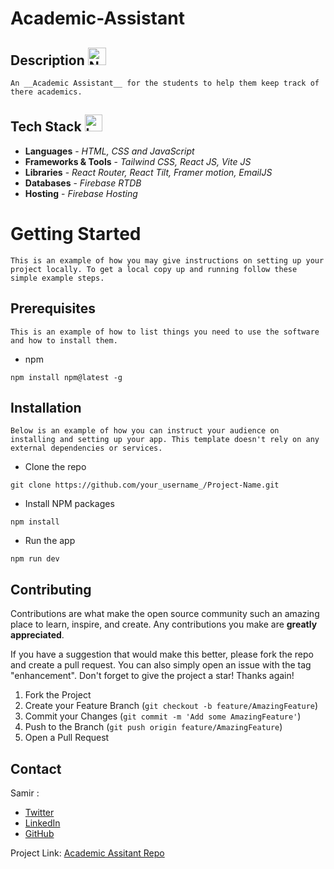 <a name="readme-top"></a>
# Academic-Assistant

## Description <img src="https://raw.githubusercontent.com/Tarikul-Islam-Anik/Animated-Fluent-Emojis/master/Emojis/Objects/Notebook%20with%20Decorative%20Cover.png" alt="Notebook with Decorative Cover" width="29" height="28" />

    An __Academic Assistant__ for the students to help them keep track of there academics.

## Tech Stack <img src="https://raw.githubusercontent.com/Tarikul-Islam-Anik/Animated-Fluent-Emojis/master/Emojis/Objects/Laptop.png" alt="Laptop" width="28" height="27" />

* __Languages__ - _HTML, CSS and JavaScript_
* __Frameworks & Tools__ - _Tailwind CSS, React JS, Vite JS_
* __Libraries__ - _React Router, React Tilt, Framer motion, EmailJS_
* __Databases__ - _Firebase RTDB_
* __Hosting__ -   _Firebase Hosting_

# Getting Started
    This is an example of how you may give instructions on setting up your project locally. To get a local copy up and running follow these simple example steps.

## Prerequisites
    This is an example of how to list things you need to use the software and how to install them.

- npm
```
npm install npm@latest -g
```
## Installation
    Below is an example of how you can instruct your audience on installing and setting up your app. This template doesn't rely on any external dependencies or services.

- Clone the repo
```
git clone https://github.com/your_username_/Project-Name.git
```

- Install NPM packages
```
npm install
```

- Run the app
```
npm run dev
```

<!-- CONTRIBUTING -->
## Contributing

Contributions are what make the open source community such an amazing place to learn, inspire, and create. Any contributions you make are **greatly appreciated**.

If you have a suggestion that would make this better, please fork the repo and create a pull request. You can also simply open an issue with the tag "enhancement".
Don't forget to give the project a star! Thanks again!

1. Fork the Project
2. Create your Feature Branch (`git checkout -b feature/AmazingFeature`)
3. Commit your Changes (`git commit -m 'Add some AmazingFeature'`)
4. Push to the Branch (`git push origin feature/AmazingFeature`)
5. Open a Pull Request

<!-- CONTACT -->
## Contact

Samir : 
- [Twitter](https://twitter.com/Samiralam00) 
- [LinkedIn](https://www.linkedin.com/in/samir-webdeveloper/) 
- [GitHub](https://github.com/Samir-Alam)

Project Link: [Academic Assitant Repo](https://github.com/Samir-Alam/Academic-Assistant)